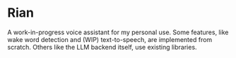 # Rian

A work-in-progress voice assistant for my personal use. Some features, like wake word detection and (WIP) text-to-speech, are implemented from scratch. Others like the LLM backend itself, use existing libraries.